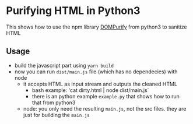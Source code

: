 # Purifying HTML in Python3

This shows how to use the npm library [DOMPurify](https://github.com/cure53/DOMPurify) from python3 to sanitize HTML


## Usage
- build the javascript part using `yarn build`
- now you can run `dist/main.js` file (which has no dependecies) with node
  - it accepts HTML as input stream and outputs the cleaned HTML
    - bash example: 'cat dirty.html | node dist/main.js`
    - there is an python example `example.py` that shows how to run that from python3
  - node: you only need the resulting `main.js`, not the src files. they are just for building the `main.js`

